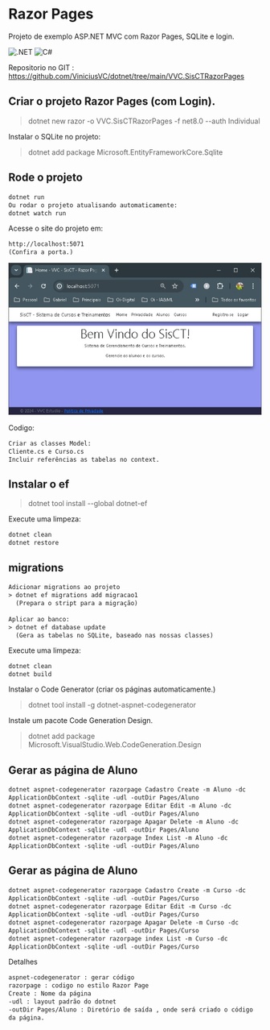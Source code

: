 # Razor Pages

Projeto de exemplo ASP.NET MVC com Razor Pages, SQLite e login.

![.NET](https://img.shields.io/badge/.NET-5C2D91?style=for-the-badge&logo=.net&logoColor=white)
![C#](https://img.shields.io/badge/c%23-%23239120.svg?style=for-the-badge&logo=csharp&logoColor=white)

 
Repositorio no GIT :
https://github.com/ViniciusVC/dotnet/tree/main/VVC.SisCTRazorPages


## Criar o projeto Razor Pages (com Login).
> dotnet new razor -o VVC.SisCTRazorPages -f net8.0 --auth Individual


Instalar o SQLite no projeto:
> dotnet add package Microsoft.EntityFrameworkCore.Sqlite

## Rode o projeto
```
dotnet run
Ou rodar o projeto atualisando automaticamente:
dotnet watch run
```

Acesse o site do projeto em:
```
http://localhost:5071
(Confira a porta.)
```

![telaapp](wwwroot/img/home_sisct.jpg "screenshot")

Codigo:
```
Criar as classes Model:
Cliente.cs e Curso.cs
Incluir referências as tabelas no context.
```

## Instalar o ef
> dotnet tool install --global dotnet-ef

Execute uma limpeza:
```
dotnet clean
dotnet restore
```

## migrations
```
Adicionar migrations ao projeto
> dotnet ef migrations add migracao1
  (Prepara o stript para a migração)

Aplicar ao banco:
> dotnet ef database update
  (Gera as tabelas no SQLite, baseado nas nossas classes)
```

Execute uma limpeza:

```
dotnet clean
dotnet build
```


Instalar o Code Generator (criar os páginas automaticamente.)
> dotnet tool install -g dotnet-aspnet-codegenerator

Instale um pacote Code Generation Design.
> dotnet add package Microsoft.VisualStudio.Web.CodeGeneration.Design


## Gerar as página de Aluno
```
dotnet aspnet-codegenerator razorpage Cadastro Create -m Aluno -dc ApplicationDbContext -sqlite -udl -outDir Pages/Aluno
dotnet aspnet-codegenerator razorpage Editar Edit -m Aluno -dc ApplicationDbContext -sqlite -udl -outDir Pages/Aluno
dotnet aspnet-codegenerator razorpage Apagar Delete -m Aluno -dc ApplicationDbContext -sqlite -udl -outDir Pages/Aluno
dotnet aspnet-codegenerator razorpage Index List -m Aluno -dc ApplicationDbContext -sqlite -udl -outDir Pages/Aluno
```

## Gerar as página de Aluno
```
dotnet aspnet-codegenerator razorpage Cadastro Create -m Curso -dc ApplicationDbContext -sqlite -udl -outDir Pages/Curso
dotnet aspnet-codegenerator razorpage Editar Edit -m Curso -dc ApplicationDbContext -sqlite -udl -outDir Pages/Curso
dotnet aspnet-codegenerator razorpage Apagar Delete -m Curso -dc ApplicationDbContext -sqlite -udl -outDir Pages/Curso
dotnet aspnet-codegenerator razorpage index List -m Curso -dc ApplicationDbContext -sqlite -udl -outDir Pages/Curso
```

Detalhes
```
aspnet-codegenerator : gerar código
razorpage : codigo no estilo Razor Page
Create : Nome da página
-udl : layout padrão do dotnet
-outDir Pages/Aluno : Diretório de saída , onde será criado o código da página.
```



